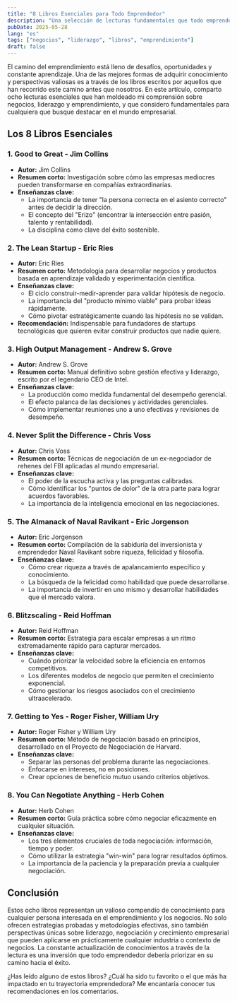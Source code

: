 ```yaml
---
title: "8 Libros Esenciales para Todo Emprendedor"
description: "Una selección de lecturas fundamentales que todo emprendedor debería considerar para desarrollar habilidades de liderazgo, negociación y crecimiento empresarial."
pubDate: 2025-05-28
lang: "es"
tags: ["negocios", "liderazgo", "libros", "emprendimiento"]
draft: false
---
```


El camino del emprendimiento está lleno de desafíos, oportunidades y constante aprendizaje. Una de las mejores formas de adquirir conocimiento y perspectivas valiosas es a través de los libros escritos por aquellos que han recorrido este camino antes que nosotros. En este artículo, comparto ocho lecturas esenciales que han moldeado mi comprensión sobre negocios, liderazgo y emprendimiento, y que considero fundamentales para cualquiera que busque destacar en el mundo empresarial.

## Los 8 Libros Esenciales

### 1. Good to Great - Jim Collins

* **Autor:** Jim Collins
* **Resumen corto:** Investigación sobre cómo las empresas mediocres pueden transformarse en compañías extraordinarias.
* **Enseñanzas clave:** 
  * La importancia de tener "la persona correcta en el asiento correcto" antes de decidir la dirección.
  * El concepto del "Erizo" (encontrar la intersección entre pasión, talento y rentabilidad).
  * La disciplina como clave del éxito sostenible.

### 2. The Lean Startup - Eric Ries

* **Autor:** Eric Ries
* **Resumen corto:** Metodología para desarrollar negocios y productos basada en aprendizaje validado y experimentación científica.
* **Enseñanzas clave:** 
  * El ciclo construir-medir-aprender para validar hipótesis de negocio.
  * La importancia del "producto mínimo viable" para probar ideas rápidamente.
  * Cómo pivotar estratégicamente cuando las hipótesis no se validan.
* **Recomendación:** Indispensable para fundadores de startups tecnológicas que quieren evitar construir productos que nadie quiere.

### 3. High Output Management - Andrew S. Grove

* **Autor:** Andrew S. Grove
* **Resumen corto:** Manual definitivo sobre gestión efectiva y liderazgo, escrito por el legendario CEO de Intel.
* **Enseñanzas clave:** 
  * La producción como medida fundamental del desempeño gerencial.
  * El efecto palanca de las decisiones y actividades gerenciales.
  * Cómo implementar reuniones uno a uno efectivas y revisiones de desempeño.

### 4. Never Split the Difference - Chris Voss

* **Autor:** Chris Voss
* **Resumen corto:** Técnicas de negociación de un ex-negociador de rehenes del FBI aplicadas al mundo empresarial.
* **Enseñanzas clave:** 
  * El poder de la escucha activa y las preguntas calibradas.
  * Cómo identificar los "puntos de dolor" de la otra parte para lograr acuerdos favorables.
  * La importancia de la inteligencia emocional en las negociaciones.

### 5. The Almanack of Naval Ravikant - Eric Jorgenson

* **Autor:** Eric Jorgenson
* **Resumen corto:** Compilación de la sabiduría del inversionista y emprendedor Naval Ravikant sobre riqueza, felicidad y filosofía.
* **Enseñanzas clave:** 
  * Cómo crear riqueza a través de apalancamiento específico y conocimiento.
  * La búsqueda de la felicidad como habilidad que puede desarrollarse.
  * La importancia de invertir en uno mismo y desarrollar habilidades que el mercado valora.

### 6. Blitzscaling - Reid Hoffman

* **Autor:** Reid Hoffman
* **Resumen corto:** Estrategia para escalar empresas a un ritmo extremadamente rápido para capturar mercados.
* **Enseñanzas clave:** 
  * Cuándo priorizar la velocidad sobre la eficiencia en entornos competitivos.
  * Los diferentes modelos de negocio que permiten el crecimiento exponencial.
  * Cómo gestionar los riesgos asociados con el crecimiento ultraacelerado.

### 7. Getting to Yes - Roger Fisher, William Ury

* **Autor:** Roger Fisher y William Ury
* **Resumen corto:** Método de negociación basado en principios, desarrollado en el Proyecto de Negociación de Harvard.
* **Enseñanzas clave:** 
  * Separar las personas del problema durante las negociaciones.
  * Enfocarse en intereses, no en posiciones.
  * Crear opciones de beneficio mutuo usando criterios objetivos.

### 8. You Can Negotiate Anything - Herb Cohen

* **Autor:** Herb Cohen
* **Resumen corto:** Guía práctica sobre cómo negociar eficazmente en cualquier situación.
* **Enseñanzas clave:** 
  * Los tres elementos cruciales de toda negociación: información, tiempo y poder.
  * Cómo utilizar la estrategia "win-win" para lograr resultados óptimos.
  * La importancia de la paciencia y la preparación previa a cualquier negociación.

## Conclusión

Estos ocho libros representan un valioso compendio de conocimiento para cualquier persona interesada en el emprendimiento y los negocios. No solo ofrecen estrategias probadas y metodologías efectivas, sino también perspectivas únicas sobre liderazgo, negociación y crecimiento empresarial que pueden aplicarse en prácticamente cualquier industria o contexto de negocios. La constante actualización de conocimientos a través de la lectura es una inversión que todo emprendedor debería priorizar en su camino hacia el éxito.

¿Has leído alguno de estos libros? ¿Cuál ha sido tu favorito o el que más ha impactado en tu trayectoria emprendedora? Me encantaría conocer tus recomendaciones en los comentarios.
